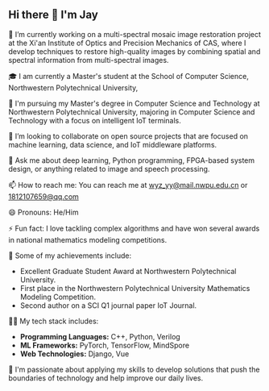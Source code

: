 ## Hi there 👋 I'm Jay

<!--
**yuyu5333/yuyu5333** is a ✨ _special_ ✨ repository because its `README.md` (this file) appears on your GitHub profile.
-->

🔭 I’m currently working on a multi-spectral mosaic image restoration project at the Xi'an Institute of Optics and Precision Mechanics of CAS, where I develop techniques to restore high-quality images by combining spatial and spectral information from multi-spectral images.

🎓 I am currently a Master's student at the School of Computer Science, Northwestern Polytechnical University,

🌱 I'm pursuing my Master's degree in Computer Science and Technology at Northwestern Polytechnical University,  majoring in Computer Science and Technology with a focus on intelligent IoT terminals.

👯 I’m looking to collaborate on open source projects that are focused on machine learning, data science, and IoT middleware platforms.

💬 Ask me about deep learning, Python programming, FPGA-based system design, or anything related to image and speech processing.

📫 How to reach me: You can reach me at wyz_yy@mail.nwpu.edu.cn or 1812107659@qq.com

😄 Pronouns: He/Him

⚡ Fun fact: I love tackling complex algorithms and have won several awards in national mathematics modeling competitions.

🏅 Some of my achievements include:
- Excellent Graduate Student Award at Northwestern Polytechnical University.
- First place in the Northwestern Polytechnical University Mathematics Modeling Competition.
- Second author on a SCI Q1 journal paper IoT Journal.

👨‍💻 My tech stack includes:
- **Programming Languages:** C++, Python, Verilog
- **ML Frameworks:** PyTorch, TensorFlow, MindSpore
- **Web Technologies:** Django, Vue

🌟 I'm passionate about applying my skills to develop solutions that push the boundaries of technology and help improve our daily lives.
